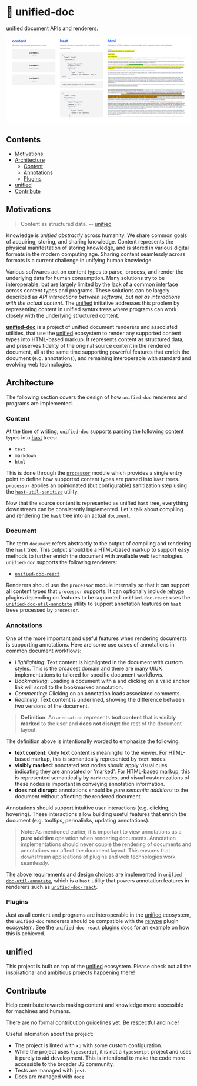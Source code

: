 # 📜 unified-doc

[unified][unified] document APIs and renderers.

![image](./public/unified-doc.png)

## Contents

- [Motivations](#motivations)
- [Architecture](#architecture)
  - [Content](#content)
  - [Annotations](#annotations)
  - [Plugins](#plugins)
- [unified](#unified)
- [Contribute](#contribute)

## Motivations

> Content as structured data. -- [unified][unified]

Knowledge is _unified abstractly_ across humanity. We share common goals of acquiring, storing, and sharing knowledge. Content represents the physical manifestation of storing knowledge, and is stored in various digital formats in the modern computing age. Sharing content seamlessly across formats is a current challenge in unifying human knowledge.

Various softwares act on content types to parse, process, and render the underlying data for human consumption. Many solutions try to be interoperable, but are largely limited by the lack of a common interface across content types and programs. These solutions can be largely described as _API interactions between software, but not as interactions with the actual content_. The [unified][unified] initiative addresses this problem by representing content in unified syntax tress where programs can work closely with the underlying structured content.

[**unified-doc**][unified-doc] is a project of unified document renderers and associated utilities, that use the [unified][unified] ecosystem to render any supported content types into HTML-based markup. It represents content as structured data, and preserves fidelity of the original source content in the rendered document, all at the same time supporting powerful features that enrich the document (e.g. annotations), and remaining interoperable with standard and evolving web technologies.

## Architecture

The following section covers the design of how `unified-doc` renderers and programs are implemented.

### Content

At the time of writing, `unified-doc` supports parsing the following content types into [hast][hast] trees:

- `text`
- `markdown`
- `html`

This is done through the [`processor`][processor] module which provides a single entry point to define how supported content types are parsed into `hast` trees. `processor` applies an opinionated (but configurable) sanitization step using the [`hast-util-sanitize`][hast-util-sanitize] utility.

Now that the source content is represented as unified `hast` tree, everything downstream can be consistently implemented. Let's talk about compiling and rendering the `hast` tree into an actual `document`.

### Document

The term `document` refers abstractly to the output of compiling and rendering the `hast` tree. This output should be a HTML-based markup to support easy methods to further enrich the document with available web technologies. `unified-doc` supports the following renderers:

- [`unified-doc-react`][unified-doc-react]

Renderers should use the `processor` module internally so that it can support all content types that `processor` supports. It can optionally include [rehype][rehype] plugins depending on features to be supported. `unified-doc-react` uses the [`unified-doc-util-annotate`][unified-doc-util-annotate] utility to support annotation features on `hast` trees processed by `processor`.

### Annotations

One of the more important and useful features when rendering documents is supporting annotations. Here are some use cases of annotations in common document workflows:

- _Highlighting_: Text content is highlighted in the document with custom styles. This is the broadest domain and there are many UIUX implementations to tailored for specific document workflows.
- _Bookmarking_: Loading a document with a and clicking on a valid anchor link will scroll to the bookmarked annotation.
- _Commenting_: Clicking on an annotation loads associated comments.
- _Redlining_: Text content is underlined, showing the difference between two versions of the document.

> **Definition**: An `annotation` represents **text content** that is **visibly marked** to the user and **does not disrupt** the rest of the document layout.

The definition above is intentionally worded to emphasize the following:

- **text content**: Only text content is meaningful to the viewer. For HTML-based markup, this is semantically represented by `text` nodes.
- **visibly marked**: annotated text nodes should apply visual cues indicating they are annotated or 'marked'. For HTML-based markup, this is represented semantically by `mark` nodes, and visual customizations of these nodes is important in conveying annotation information.
- **does not disrupt**: annotations should be _pure semantic additions_ to the document without affecting the rendered document.

Annotations should support intuitive user interactions (e.g. clicking, hovering). These interactions allow building useful features that enrich the document (e.g. tooltips, permalinks, updating annotations).

> Note: As mentioned earlier, it is important to view annotations as a **pure additive** operation when rendering documents. Annotation implementations should never couple the rendering of documents and annotations nor affect the document layout. This ensures that downstream applications of plugins and web technologies work seamlessly.

The above requirements and design choices are implemented in [`unified-doc-util-annotate`][unified-doc-util-annotate], which is a `hast` utility that powers annotation features in renderers such as [`unified-doc-react`][unified-doc-react].

### Plugins

Just as all content and programs are interoperable in the [unified][unified] ecosystem, the `unified-doc` renderers should be compatible with the [rehype][rehype] plugin ecosystem. See the `unified-doc-react` [plugins docs][plugins] for an example on how this is achieved.

## unified

This project is built on top of the [unified][unified] ecosystem. Please check out all the inspirational and ambitious projects happening there!

## Contribute

Help contribute towards making content and knowledge more accessible for machines and humans.

There are no formal contribution guidelines yet. Be respectful and nice!

Useful infomation about the project:

- The project is linted with `xo` with some custom configuration.
- While the project uses `typescript`, it is not a `typescript` project and uses it purely to aid development. This is intentional to make the code more accessible to the broader JS community.
- Tests are managed with `jest`.
- Docs are managed with `docz`.

<!-- Links -->

[hast]: https://github.com/syntax-tree/hast
[hast-util-sanitize]: https://github.com/syntax-tree/hast-util-sanitize
[unified-doc-util-annotate]: https://github.com/chrisrzhou/unified-doc/tree/master/packages/unified-doc-util-annotate
[plugins]: https://unified-doc.netlify.com/unified-doc-react/plugins
[position]: https://github.com/syntax-tree/unist#position
[processor]: https://github.com/chrisrzhou/unified-doc/tree/master/packages/processor
[props]: https://unified-doc.netlify.com/unified-doc-react/props
[react]: https://github.com/facebook/react
[unified-doc-react]: https://github.com/chrisrzhou/unified-doc/tree/master/packages/unified-doc-react
[rehype]: https://github.com/rehypejs
[unified]: https://unifiedjs.com/
[unified-doc]: https://github.com/chrisrzhou/unified-doc

